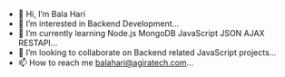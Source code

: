- 👋 Hi, I’m Bala Hari
- 👀 I’m interested in Backend Development...
- 🌱 I’m currently learning Node.js MongoDB JavaScript JSON AJAX RESTAPI...
- 💞️ I’m looking to collaborate on Backend related JavaScript projects...
- 📫 How to reach me balahari@agiratech.com...

<!---
agiratech-balahari/agiratech-balahari is a ✨ special ✨ repository because its `README.md` (this file) appears on your GitHub profile.
You can click the Preview link to take a look at your changes.
--->
